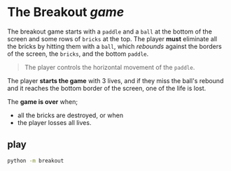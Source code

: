 # The **Breakout** _game_

The breakout game starts with a `paddle` and a `ball` at the bottom of the screen and some rows of `bricks` at the top. The player **must** eliminate all the bricks by hitting them with a `ball`, which _rebounds_ against the borders of the screen, the `bricks`, and the bottom `paddle`.

>The player controls the horizontal movement of the `paddle`.

The player **starts the game** with 3 lives, and if they miss the ball's rebound and it reaches the bottom border of the screen, one of the life is lost.

The **game is over** when;
- all the bricks are destroyed, or when
- the player losses all lives.


## play
```bash
python -m breakout
```
